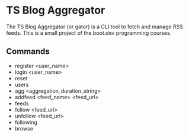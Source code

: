 # TS Blog Aggregator

The TS Blog Aggregator (or gator) is a CLI tool to fetch and manage RSS feeds. This is a small project of the boot.dev programming courses.

## Commands

- register <user_name>
- login <user_name>
- reset
- users
- agg <aggregation_duration_string>
- addfeed <feed_name> <feed_url>
- feeds
- follow <feed_url>
- unfollow <feed_url>
- following
- browse
